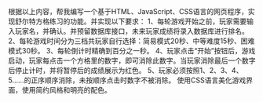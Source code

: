 根据以上内容，帮我编写一个基于HTML、JavaScript、CSS语言的网页程序，实现舒尔特方格练习的功能。并实现以下要求：
1、每轮游戏开始之前，玩家需要输入玩家名，并确认。并预留数据库接口，未来玩家成绩将录入数据库进行排名。
2、每轮游戏时间分为三档共玩家自行选择：简易模式20秒、中等难度15秒、困难模式30秒。
3、每轮倒计时精确到百分之一秒。
4、玩家点击“开始”按钮后，游戏启动，玩家每点击一个方格里的数字，即可消除此数字。当玩家消除最后一个数字后停止计时，并将暂停后的成绩展示为红色。
5、玩家必须按照1、2、3、4、5……的正序顺序消除，未按顺序点击时数字不被消除。
使用CSS语言美化游戏界面，使用简约风格和明亮的配色。
